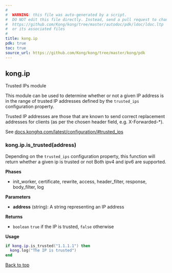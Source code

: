 ```yaml
---
#
#  WARNING: this file was auto-generated by a script.
#  DO NOT edit this file directly. Instead, send a pull request to change
#  https://github.com/Kong/kong/tree/master/autodoc/pdk/ldoc/ldoc.ltp
#  or its associated files
#
title: kong.ip
pdk: true
toc: true
source_url: https://github.com/Kong/kong/tree/master/kong/pdk
---
```


## kong.ip

Trusted IPs module

 This module can be used to determine whether or not a given IP address is
 in the range of trusted IP addresses defined by the `trusted_ips` configuration
 property.

 Trusted IP addresses are those that are known to send correct replacement
 addresses for clients (as per the chosen header field, e.g. X-Forwarded-*).

 See [docs.konghq.com/latest/configuration/#trusted_ips](https://docs.konghq.com/latest/configuration/#trusted_ips)




### kong.ip.is_trusted(address)

Depending on the `trusted_ips` configuration property,
 this function will return whether a given ip is trusted or not  Both ipv4 and ipv6 are supported.


**Phases**

* init_worker, certificate, rewrite, access, header_filter, response, body_filter, log

**Parameters**

* **address** (string):  A string representing an IP address

**Returns**

* `boolean` `true` if the IP is trusted, `false` otherwise


**Usage**

``` lua
if kong.ip.is_trusted("1.1.1.1") then
  kong.log("The IP is trusted")
end
```

[Back to top](#kongip)
